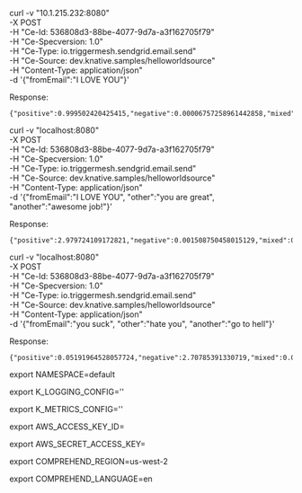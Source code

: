 curl -v "10.1.215.232:8080" \
       -X POST \
       -H "Ce-Id: 536808d3-88be-4077-9d7a-a3f162705f79" \
       -H "Ce-Specversion: 1.0" \
       -H "Ce-Type: io.triggermesh.sendgrid.email.send" \
       -H "Ce-Source: dev.knative.samples/helloworldsource" \
       -H "Content-Type: application/json" \
       -d '{"fromEmail":"I LOVE YOU"}'

Response: 
```
{"positive":0.999502420425415,"negative":0.00006757258961442858,"mixed":0.00005553230221266858,"result":"Positive"}
```

curl -v "localhost:8080" \
       -X POST \
       -H "Ce-Id: 536808d3-88be-4077-9d7a-a3f162705f79" \
       -H "Ce-Specversion: 1.0" \
       -H "Ce-Type: io.triggermesh.sendgrid.email.send" \
       -H "Ce-Source: dev.knative.samples/helloworldsource" \
       -H "Content-Type: application/json" \
       -d '{"fromEmail":"I LOVE YOU", "other":"you are great", "another":"awesome job!"}'

Response: 
```
{"positive":2.979724109172821,"negative":0.001508750458015129,"mixed":0.004781584390002536,"result":"Positive"}
```

curl -v "localhost:8080" \
       -X POST \
       -H "Ce-Id: 536808d3-88be-4077-9d7a-a3f162705f79" \
       -H "Ce-Specversion: 1.0" \
       -H "Ce-Type: io.triggermesh.sendgrid.email.send" \
       -H "Ce-Source: dev.knative.samples/helloworldsource" \
       -H "Content-Type: application/json" \
       -d '{"fromEmail":"you suck", "other":"hate you", "another":"go to hell"}'

Response: 
```
{"positive":0.05191964528057724,"negative":2.70785391330719,"mixed":0.08987980522215366,"result":"Negative"}
```


export NAMESPACE=default

export K_LOGGING_CONFIG=''

export K_METRICS_CONFIG=''

export AWS_ACCESS_KEY_ID=

export AWS_SECRET_ACCESS_KEY=

export COMPREHEND_REGION=us-west-2

export COMPREHEND_LANGUAGE=en

